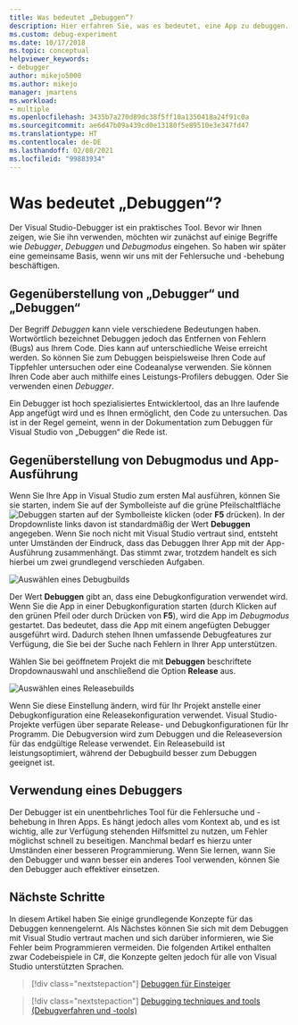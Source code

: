 ```yaml
---
title: Was bedeutet „Debuggen“?
description: Hier erfahren Sie, was es bedeutet, eine App zu debuggen.
ms.custom: debug-experiment
ms.date: 10/17/2018
ms.topic: conceptual
helpviewer_keywords:
- debugger
author: mikejo5000
ms.author: mikejo
manager: jmartens
ms.workload:
- multiple
ms.openlocfilehash: 3435b7a270d89dc38f5ff10a1350418a24f91c0a
ms.sourcegitcommit: ae6d47b09a439cd0e13180f5e89510e3e347fd47
ms.translationtype: HT
ms.contentlocale: de-DE
ms.lasthandoff: 02/08/2021
ms.locfileid: "99883934"
---
```

# <a name="what-is-debugging"></a>Was bedeutet „Debuggen“?

Der Visual Studio-Debugger ist ein praktisches Tool. Bevor wir Ihnen zeigen, wie Sie ihn verwenden, möchten wir zunächst auf einige Begriffe wie *Debugger*, *Debuggen* und *Debugmodus* eingehen. So haben wir später eine gemeinsame Basis, wenn wir uns mit der Fehlersuche und -behebung beschäftigen.

## <a name="debugger-vs-debugging"></a>Gegenüberstellung von „Debugger“ und „Debuggen“

Der Begriff *Debuggen* kann viele verschiedene Bedeutungen haben. Wortwörtlich bezeichnet Debuggen jedoch das Entfernen von Fehlern (Bugs) aus Ihrem Code. Dies kann auf unterschiedliche Weise erreicht werden. So können Sie zum Debuggen beispielsweise Ihren Code auf Tippfehler untersuchen oder eine Codeanalyse verwenden. Sie können Ihren Code aber auch mithilfe eines Leistungs-Profilers debuggen. Oder Sie verwenden einen *Debugger*.

Ein Debugger ist hoch spezialisiertes Entwicklertool, das an Ihre laufende App angefügt wird und es Ihnen ermöglicht, den Code zu untersuchen. Das ist in der Regel gemeint, wenn in der Dokumentation zum Debuggen für Visual Studio von „Debuggen“ die Rede ist.

## <a name="debug-mode-vs-running-your-app"></a>Gegenüberstellung von Debugmodus und App-Ausführung

Wenn Sie Ihre App in Visual Studio zum ersten Mal ausführen, können Sie sie starten, indem Sie auf der Symbolleiste auf die grüne Pfeilschaltfläche ![Debuggen starten](../debugger/media/dbg-tour-start-debugging.png "Debugging starten") auf der Symbolleiste klicken (oder **F5** drücken). In der Dropdownliste links davon ist standardmäßig der Wert **Debuggen** angegeben. Wenn Sie noch nicht mit Visual Studio vertraut sind, entsteht unter Umständen der Eindruck, dass das Debuggen Ihrer App mit der App-Ausführung zusammenhängt. Das stimmt zwar, trotzdem handelt es sich hierbei um zwei grundlegend verschieden Aufgaben.

![Auswählen eines Debugbuilds](../debugger/media/what-is-debugging-debug-build.png)

Der Wert **Debuggen** gibt an, dass eine Debugkonfiguration verwendet wird. Wenn Sie die App in einer Debugkonfiguration starten (durch Klicken auf den grünen Pfeil oder durch Drücken von **F5**), wird die App im *Debugmodus* gestartet. Das bedeutet, dass die App mit einem angefügten Debugger ausgeführt wird. Dadurch stehen Ihnen umfassende Debugfeatures zur Verfügung, die Sie bei der Suche nach Fehlern in Ihrer App unterstützen.

Wählen Sie bei geöffnetem Projekt die mit **Debuggen** beschriftete Dropdownauswahl und anschließend die Option **Release** aus.

![Auswählen eines Releasebuilds](../debugger/media/what-is-debugging-release-build.png)

Wenn Sie diese Einstellung ändern, wird für Ihr Projekt anstelle einer Debugkonfiguration eine Releasekonfiguration verwendet. Visual Studio-Projekte verfügen über separate Release- und Debugkonfigurationen für Ihr Programm. Die Debugversion wird zum Debuggen und die Releaseversion für das endgültige Release verwendet. Ein Releasebuild ist leistungsoptimiert, während der Debugbuild besser zum Debuggen geeignet ist.

## <a name="when-to-use-a-debugger"></a>Verwendung eines Debuggers

Der Debugger ist ein unentbehrliches Tool für die Fehlersuche und -behebung in Ihren Apps. Es hängt jedoch alles vom Kontext ab, und es ist wichtig, alle zur Verfügung stehenden Hilfsmittel zu nutzen, um Fehler möglichst schnell zu beseitigen. Manchmal bedarf es hierzu unter Umständen einer besseren Programmierung. Wenn Sie lernen, wann Sie den Debugger und wann besser ein anderes Tool verwenden, können Sie den Debugger auch effektiver einsetzen.

## <a name="next-steps"></a>Nächste Schritte

In diesem Artikel haben Sie einige grundlegende Konzepte für das Debuggen kennengelernt. Als Nächstes können Sie sich mit dem Debuggen mit Visual Studio vertraut machen und sich darüber informieren, wie Sie Fehler beim Programmieren vermeiden. Die folgenden Artikel enthalten zwar Codebeispiele in C#, die Konzepte gelten jedoch für alle von Visual Studio unterstützten Sprachen.

> [!div class="nextstepaction"]
> [Debuggen für Einsteiger](../debugger/debugging-absolute-beginners.md)

> [!div class="nextstepaction"]
> [Debugging techniques and tools (Debugverfahren und -tools)](../debugger/write-better-code-with-visual-studio.md)
